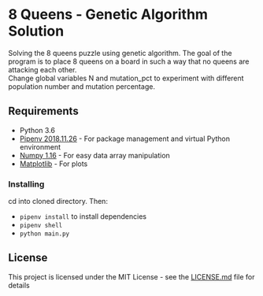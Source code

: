 # 8 Queens - Genetic Algorithm Solution

Solving the 8 queens puzzle using genetic algorithm. The goal of the program is to place 8 queens on a board in such a way that no queens are attacking each other.  
Change global variables N and mutation_pct to experiment with different population number and mutation percentage.

## Requirements

* Python 3.6
* [Pipenv 2018.11.26](https://docs.pipenv.org/en/latest/) - For package management and virtual Python environment
* [Numpy 1.16](https://www.numpy.org/) - For easy data array manipulation
* [Matplotlib](https://matplotlib.org/) - For plots

### Installing

cd into cloned directory. Then:

* `pipenv install` to install dependencies
* `pipenv shell`
* `python main.py`

## License

This project is licensed under the MIT License - see the [LICENSE.md](LICENSE.md) file for details
